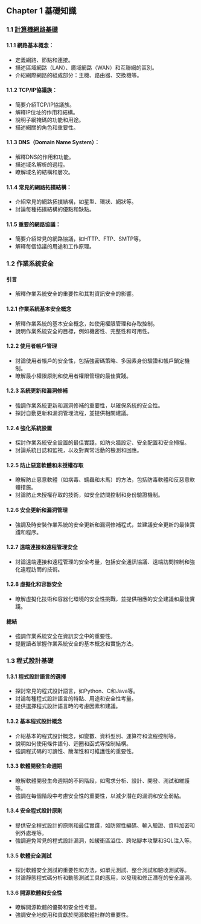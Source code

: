 ## Chapter 1 基礎知識

### 1.1 [計算機網路基礎]()

#### 1.1.1 網路基本概念：
   - 定義網路、節點和連接。
   - 描述區域網路（LAN）、廣域網路（WAN）和互聯網的區別。
   - 介紹網際網路的組成部分：主機、路由器、交換機等。

#### 1.1.2 TCP/IP協議族：
   - 簡要介紹TCP/IP協議族。
   - 解釋IP位址的作用和結構。
   - 說明子網掩碼的功能和用途。
   - 描述網關的角色和重要性。

#### 1.1.3 DNS（Domain Name System）：
   - 解釋DNS的作用和功能。
   - 描述域名解析的過程。
   - 瞭解域名的結構和層次。

#### 1.1.4 常見的網路拓撲結構：
   - 介紹常見的網路拓撲結構，如星型、環狀、網狀等。
   - 討論每種拓撲結構的優點和缺點。

#### 1.1.5 重要的網路協議：
   - 簡要介紹常見的網路協議，如HTTP、FTP、SMTP等。
   - 解釋每個協議的用途和工作原理。

### 1.2 作業系統安全

#### 引言
   - 解釋作業系統安全的重要性和其對資訊安全的影響。

#### 1.2.1 作業系統基本安全概念
   - 解釋作業系統的基本安全概念，如使用權限管理和存取控制。
   - 說明作業系統安全的目標，例如機密性、完整性和可用性。

#### 1.2.2 使用者帳戶管理
   - 討論使用者帳戶的安全性，包括強密碼策略、多因素身份驗證和帳戶鎖定機制。
   - 瞭解最小權限原則和使用者權限管理的最佳實踐。

#### 1.2.3 系統更新和漏洞修補
   - 強調作業系統更新和漏洞修補的重要性，以確保系統的安全性。
   - 探討自動更新和漏洞管理流程，並提供相關建議。

#### 1.2.4 強化系統設置
   - 探討作業系統安全設置的最佳實踐，如防火牆設定、安全配置和安全掃描。
   - 討論系統日誌和監視，以及對異常活動的檢測和回應。

#### 1.2.5 防止惡意軟體和未授權存取
   - 瞭解防止惡意軟體（如病毒、蠕蟲和木馬）的方法，包括防毒軟體和反惡意軟體措施。
   - 討論防止未授權存取的技術，如安全訪問控制和身份驗證機制。

#### 1.2.6 安全更新和漏洞管理
   - 強調及時安裝作業系統的安全更新和漏洞修補程式，並建議安全更新的最佳實踐和程序。

#### 1.2.7 遠端連接和遠程管理安全
   - 討論遠端連接和遠程管理的安全考量，包括安全通訊協議、遠端訪問控制和強化遠程訪問的技術。

#### 1.2.8 虛擬化和容器安全
   - 瞭解虛擬化技術和容器化環境的安全性挑戰，並提供相應的安全建議和最佳實踐。

#### 總結
   - 強調作業系統安全在資訊安全中的重要性。
   - 提醒讀者掌握作業系統安全的基本概念和實施方法。

### 1.3 程式設計基礎

#### 1.3.1 程式設計語言的選擇

- 探討常見的程式設計語言，如Python、C和Java等。
- 討論每種程式設計語言的特點、用途和安全性考量。
- 提供選擇程式設計語言時的考慮因素和建議。

#### 1.3.2 基本程式設計概念

- 介紹基本的程式設計概念，如變數、資料型別、運算符和流程控制等。
- 說明如何使用條件語句、迴圈和函式等控制結構。
- 強調程式碼的可讀性、簡潔性和可維護性的重要性。

#### 1.3.3 軟體開發生命週期

- 瞭解軟體開發生命週期的不同階段，如需求分析、設計、開發、測試和維護等。
- 強調在每個階段中考慮安全性的重要性，以減少潛在的漏洞和安全弱點。

#### 1.3.4 安全程式設計原則

- 提供安全程式設計的原則和最佳實踐，如防禦性編碼、輸入驗證、資料加密和例外處理等。
- 強調避免常見的程式設計漏洞，如緩衝區溢位、跨站腳本攻擊和SQL注入等。

#### 1.3.5 軟體安全測試

- 探討軟體安全測試的重要性和方法，如單元測試、整合測試和驗收測試等。
- 討論靜態程式碼分析和動態測試工具的應用，以發現和修正潛在的安全漏洞。

#### 1.3.6 開源軟體和安全性

- 瞭解開源軟體的優勢和安全性考量。
- 強調安全地使用和貢獻於開源軟體社群的重要性。
